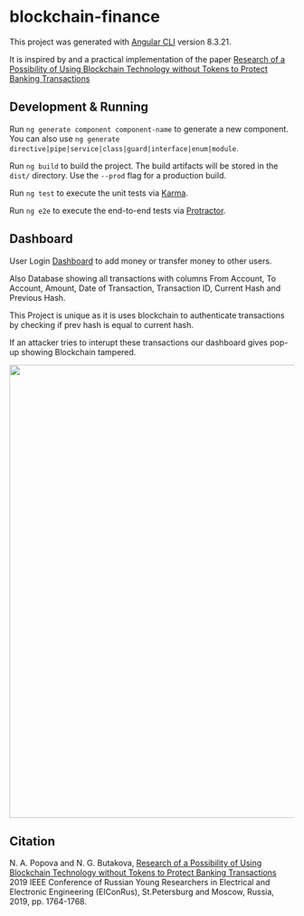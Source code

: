 # blockchain-finance

This project was generated with [Angular CLI](https://github.com/angular/angular-cli) version 8.3.21.

It is inspired by and a practical implementation of the paper [Research of a Possibility of Using Blockchain Technology without Tokens to Protect Banking Transactions](https://ieeexplore.ieee.org/document/8657279)

## Development & Running

Run `ng generate component component-name` to generate a new component. You can also use `ng generate directive|pipe|service|class|guard|interface|enum|module`.

Run `ng build` to build the project. The build artifacts will be stored in the `dist/` directory. Use the `--prod` flag for a production build.

Run `ng test` to execute the unit tests via [Karma](https://karma-runner.github.io).

Run `ng e2e` to execute the end-to-end tests via [Protractor](http://www.protractortest.org/).


## Dashboard 

User Login [Dashboard](https://blockchain-finance.firebaseapp.com/login) to add money or transfer money to other users.

Also Database showing all transactions with columns 
From Account, To Account,	Amount,	Date of Transaction, Transaction ID, Current Hash and Previous Hash. 

This Project is unique as it is uses blockchain to authenticate transactions by checking if prev hash is equal to current hash.

If an attacker tries to interupt these transactions our dashboard gives pop-up showing Blockchain tampered.

<img src="blockchain-finance/src/app/dashboard/image.PNG" width = "800">



## Citation

N. A. Popova and N. G. Butakova, [Research of a Possibility of Using Blockchain Technology without Tokens to Protect Banking Transactions](https://ieeexplore.ieee.org/document/8657279) 2019 IEEE Conference of Russian Young Researchers in Electrical and Electronic Engineering (EIConRus), St.Petersburg and Moscow, Russia, 2019, pp. 1764-1768.




